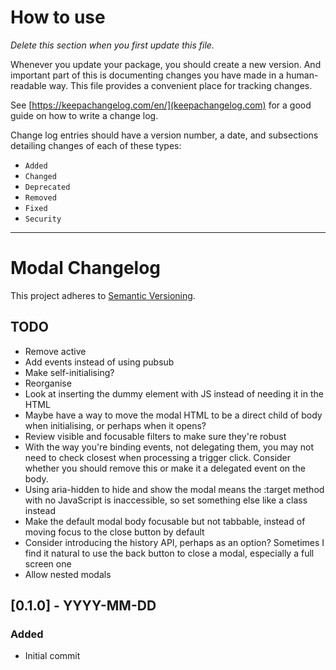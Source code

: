 # How to use

*Delete this section when you first update this file.*

Whenever you update your package, you should create a new version. And important part of this is documenting changes you have made in a human-readable way. This file provides a convenient place for tracking changes.

See [https://keepachangelog.com/en/](keepachangelog.com) for a good guide on how to write a change log.

Change log entries should have a version number, a date, and subsections detailing changes of each of these types:

* `Added`
* `Changed`
* `Deprecated`
* `Removed`
* `Fixed`
* `Security`

---

# Modal Changelog

This project adheres to [Semantic Versioning](https://semver.org/spec/v2.0.0.html).

## TODO

* Remove active
* Add events instead of using pubsub
* Make self-initialising?
* Reorganise
* Look at inserting the dummy element with JS instead of needing it in the HTML
* Maybe have a way to move the modal HTML to be a direct child of body when initialising, or perhaps when it opens?
* Review visible and focusable filters to make sure they're robust
* With the way you're binding events, not delegating them, you may not need to check closest when processing a trigger click. Consider whether you should remove this or make it a delegated event on the body.
* Using aria-hidden to hide and show the modal means the :target method with no JavaScript is inaccessible, so set something else like a class instead
* Make the default modal body focusable but not tabbable, instead of moving focus to the close button by default
* Consider introducing the history API, perhaps as an option? Sometimes I find it natural to use the back button to close a modal, especially a full screen one
* Allow nested modals

## [0.1.0] - YYYY-MM-DD

### Added

* Initial commit
